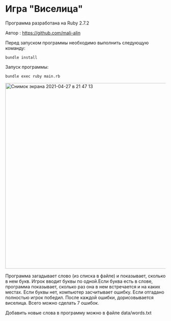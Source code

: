 # Игра "Виселица" #

Программа разработана на Ruby 2.7.2

Автор : https://github.com/mali-alin

Перед запуском программы необходимо выполнить следующую команду:
```
bundle install
```

Запуск программы:

```
bundle exec ruby main.rb
```

<img width="583" alt="Снимок экрана 2021-04-27 в 21 47 13" src="https://user-images.githubusercontent.com/79279989/116296405-dbda7600-a7a2-11eb-9945-cc47067b9a9b.png">


Программа загадывает слово (из списка в файле) и показывает, сколько в нем букв. Игрок вводит буквы по одной.Если буква есть в слове, программа показывает, сколько раз она в нем встречается и на каких местах. Если буквы нет, компьютер засчитывает ошибку. Если отгадано полностью игрок победил. После каждой ошибки, дорисовывается виселица. Всего можно сделать 7 ошибок.

Добавить новые слова в программу можно в файле data/words.txt
